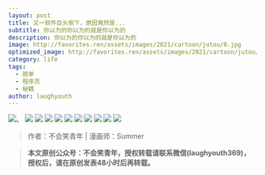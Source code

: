 ```yaml
---
layout: post
title: 又一软件巨头倒下，原因竟然是...
subtitle: 你以为的你以为的就是你以为的
description: 你以为的你以为的就是你以为的
image: http://favorites.ren/assets/images/2021/cartoon/jutou/0.jpg
optimized_image: http://favorites.ren/assets/images/2021/cartoon/jutou/0.jpg
category: life
tags:
  - 脱单
  - 程序员
  - 秘籍
author: laughyouth
---
```


![](http://favorites.ren/assets/images/2021/cartoon/jutou/640.jpg)、
![](http://favorites.ren/assets/images/2021/cartoon/jutou/640-1.jpg)
![](http://favorites.ren/assets/images/2021/cartoon/jutou/640-2.jpg)
![](http://favorites.ren/assets/images/2021/cartoon/jutou/640-3.jpg)
![](http://favorites.ren/assets/images/2021/cartoon/jutou/640-4.jpg)
![](http://favorites.ren/assets/images/2021/cartoon/jutou/640-5.jpg)
![](http://favorites.ren/assets/images/2021/cartoon/jutou/640-6.jpg)
![](http://favorites.ren/assets/images/2021/cartoon/jutou/640-7.jpg)
![](http://favorites.ren/assets/images/2021/cartoon/jutou/640-8.jpg)
![](http://favorites.ren/assets/images/2021/cartoon/jutou/640-9.jpg)
![](http://favorites.ren/assets/images/2021/cartoon/jutou/640-10.jpg)


>作者：不会笑青年 | 漫画师：Summer

>**本文原创公众号：不会笑青年，授权转载请联系微信(laughyouth369)，授权后，请在原创发表48小时后再转载。**
